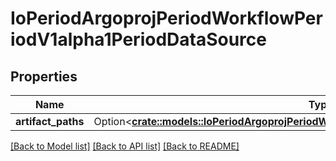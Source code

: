 # IoPeriodArgoprojPeriodWorkflowPeriodV1alpha1PeriodDataSource

## Properties

Name | Type | Description | Notes
------------ | ------------- | ------------- | -------------
**artifact_paths** | Option<[**crate::models::IoPeriodArgoprojPeriodWorkflowPeriodV1alpha1PeriodArtifactPaths**](io.argoproj.workflow.v1alpha1.ArtifactPaths.md)> |  | [optional]

[[Back to Model list]](../README.md#documentation-for-models) [[Back to API list]](../README.md#documentation-for-api-endpoints) [[Back to README]](../README.md)


